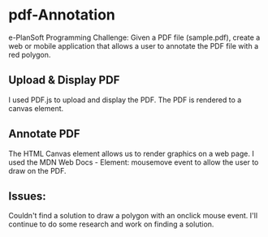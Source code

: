 # pdf-Annotation
e-PlanSoft Programming Challenge:
Given a PDF file (sample.pdf), create a web or mobile application that allows a user to annotate 
the PDF file with a red polygon. 

## Upload & Display PDF 

I used PDF.js to upload and display the PDF. The PDF is rendered to a canvas element. 

## Annotate PDF 

The HTML Canvas element allows us to render graphics on a web page. I used the MDN Web Docs - Element: mousemove event to allow the user to draw on the PDF. 

## Issues: 

Couldn't find a solution to draw a polygon with an onclick mouse event. I'll continue to do some research and work on finding a solution. 
